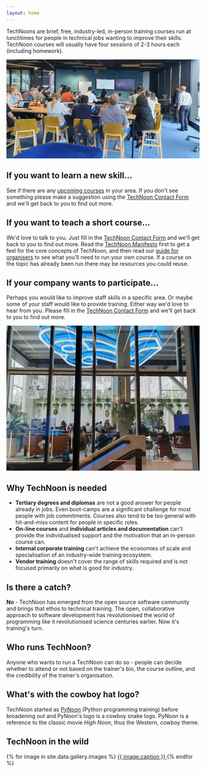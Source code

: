 ```yaml
---
layout: home
---
```


TechNoons are brief, free, industry-led, in-person training courses
run at lunchtimes for people in technical jobs wanting to improve
their skills. TechNoon courses will usually have four sessions of 2-3
hours each (including homework).

![Class learning Python programming at Tower Insurance](_images/pynoon_tower.jpg)

## If you want to learn a new skill…

See if there are any [upcoming courses](/courses) in your area. If you
don't see something please make a suggestion using the [TechNoon
Contact Form](/contact) and we'll get back to you to find out more.

## If you want to teach a short course…

We'd love to talk to you. Just fill in the [TechNoon Contact
Form](/contact) and we'll get back to you to find out more. Read the
[TechNoon Manifesto](/manifesto) first to get a feel for the core
concepts of TechNoon, and then read our [guide for
organisers](/organisers) to see what you'll need to run your own
course. If a course on the topic has already been run there may be
resources you could reuse.

## If your company wants to participate…

Perhaps you would like to improve staff skills in a specific area. Or
maybe some of your staff would like to provide training. Either way
we'd love to hear from you. Please fill in the [TechNoon Contact
Form](/contact) and we'll get back to you to find out more.

![Class learning Python programming at 2degrees](_images/pynoon_2degrees.jpg)

## Why TechNoon is needed

* **Tertiary degrees and diplomas** are not a good answer for people
  already in jobs. Even boot-camps are a significant challenge for
  most people with job commitments. Courses also tend to be too
  general with hit-and-miss content for people in specific roles.
* **On-line courses** and **individual articles and documentation**
 can't provide the individualised support and the motivation that an
 in-person course can.
* **Internal corporate training** can't achieve the economies of scale
  and specialisation of an industry-wide training ecosystem.
* **Vendor training** doesn't cover the range of skills required and
  is not focused primarily on what is good for industry.

## Is there a catch?

**No** - TechNoon has emerged from the open source software community
and brings that ethos to technical training. The open, collaborative
approach to software development has revolutionised the world of
programming like it revolutionised science centuries earlier. Now it's
training's turn.

## Who runs TechNoon?

Anyone who wants to run a TechNoon can do so - people can decide
whether to attend or not based on the trainer's bio, the course
outline, and the credibility of the trainer's organisation.

## What's with the cowboy hat logo?

TechNoon started as [PyNoon](https://pynoon.github.io) (Python
programming training) before broadening out and PyNoon's logo is a
cowboy snake logo. PyNoon is a reference to the classic movie *High
Noon*, thus the Western, cowboy theme.

## TechNoon in the wild

<div id="nanogallery">
  {% for image in site.data.gallery.images %}
  <a
    href="{{ image.path | prepend: '/_images/gallery/' | prepend: site.baseurl }}"
    data-ngthumb="{{ image.thumbnail_path | prepend: '/_images/gallery/' | prepend: site.baseurl }}"
  >
    {{ image.caption }}
  </a>
  {% endfor  %}
</div>

<script type="text/javascript">
 jQuery("#nanogallery").nanogallery2({
   viewerTools: {
     topLeft: 'label',
     topRight: 'fullscreenButton, closeButton',
   },
   thumbnailGutterWidth: 0, thumbnailGutterHeight: 0,
   thumbnailBorderHorizontal: 1, thumbnailBorderVertical: 1,
   thumbnailLabel: { display: false },
 });
</script>
